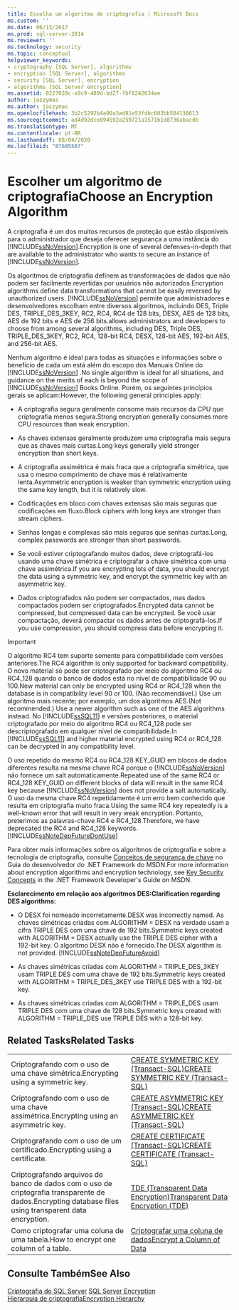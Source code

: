 ```yaml
---
title: Escolha um algoritmo de criptografia | Microsoft Docs
ms.custom: ''
ms.date: 06/13/2017
ms.prod: sql-server-2014
ms.reviewer: ''
ms.technology: security
ms.topic: conceptual
helpviewer_keywords:
- cryptography [SQL Server], algorithms
- encryption [SQL Server], algorithms
- security [SQL Server], encryption
- algorithms [SQL Server encryption]
ms.assetid: 8227028c-a9c9-489d-bd27-fbf8242634ae
author: jaszymas
ms.author: jaszymas
ms.openlocfilehash: 3b2c5292b4a00a3ad81e53fdbc603bb584130613
ms.sourcegitcommit: ad4d92dce894592a259721a1571b1d8736abacdb
ms.translationtype: MT
ms.contentlocale: pt-BR
ms.lasthandoff: 08/04/2020
ms.locfileid: "87685507"
---
```

# <a name="choose-an-encryption-algorithm"></a><span data-ttu-id="b1b14-102">Escolher um algoritmo de criptografia</span><span class="sxs-lookup"><span data-stu-id="b1b14-102">Choose an Encryption Algorithm</span></span>
  <span data-ttu-id="b1b14-103">A criptografia é um dos muitos recursos de proteção que estão disponíveis para o administrador que deseja oferecer segurança a uma instância do [!INCLUDE[ssNoVersion](../../../includes/ssnoversion-md.md)].</span><span class="sxs-lookup"><span data-stu-id="b1b14-103">Encryption is one of several defenses-in-depth that are available to the administrator who wants to secure an instance of [!INCLUDE[ssNoVersion](../../../includes/ssnoversion-md.md)].</span></span>  
  
 <span data-ttu-id="b1b14-104">Os algoritmos de criptografia definem as transformações de dados que não podem ser facilmente revertidas por usuários não autorizados.</span><span class="sxs-lookup"><span data-stu-id="b1b14-104">Encryption algorithms define data transformations that cannot be easily reversed by unauthorized users.</span></span> [!INCLUDE[ssNoVersion](../../../includes/ssnoversion-md.md)] <span data-ttu-id="b1b14-105">permite que administradores e desenvolvedores escolham entre diversos algoritmos, incluindo DES, Triple DES, TRIPLE_DES_3KEY, RC2, RC4, RC4 de 128 bits, DESX, AES de 128 bits, AES de 192 bits e AES de 256 bits.</span><span class="sxs-lookup"><span data-stu-id="b1b14-105">allows administrators and developers to choose from among several algorithms, including DES, Triple DES, TRIPLE_DES_3KEY, RC2, RC4, 128-bit RC4, DESX, 128-bit AES, 192-bit AES, and 256-bit AES.</span></span>  
  
 <span data-ttu-id="b1b14-106">Nenhum algoritmo é ideal para todas as situações e informações sobre o benefício de cada um está além do escopo dos Manuais Online do [!INCLUDE[ssNoVersion](../../../includes/ssnoversion-md.md)] .</span><span class="sxs-lookup"><span data-stu-id="b1b14-106">No single algorithm is ideal for all situations, and guidance on the merits of each is beyond the scope of [!INCLUDE[ssNoVersion](../../../includes/ssnoversion-md.md)] Books Online.</span></span> <span data-ttu-id="b1b14-107">Porém, os seguintes princípios gerais se aplicam:</span><span class="sxs-lookup"><span data-stu-id="b1b14-107">However, the following general principles apply:</span></span>  
  
-   <span data-ttu-id="b1b14-108">A criptografia segura geralmente consome mais recursos da CPU que criptografia menos segura.</span><span class="sxs-lookup"><span data-stu-id="b1b14-108">Strong encryption generally consumes more CPU resources than weak encryption.</span></span>  
  
-   <span data-ttu-id="b1b14-109">As chaves extensas geralmente produzem uma criptografia mais segura que as chaves mais curtas.</span><span class="sxs-lookup"><span data-stu-id="b1b14-109">Long keys generally yield stronger encryption than short keys.</span></span>  
  
-   <span data-ttu-id="b1b14-110">A criptografia assimétrica é mais fraca que a criptografia simétrica, que usa o mesmo comprimento de chave mas é relativamente lenta.</span><span class="sxs-lookup"><span data-stu-id="b1b14-110">Asymmetric encryption is weaker than symmetric encryption using the same key length, but it is relatively slow.</span></span>  
  
-   <span data-ttu-id="b1b14-111">Codificações em bloco com chaves extensas são mais seguras que codificações em fluxo.</span><span class="sxs-lookup"><span data-stu-id="b1b14-111">Block ciphers with long keys are stronger than stream ciphers.</span></span>  
  
-   <span data-ttu-id="b1b14-112">Senhas longas e complexas são mais seguras que senhas curtas.</span><span class="sxs-lookup"><span data-stu-id="b1b14-112">Long, complex passwords are stronger than short passwords.</span></span>  
  
-   <span data-ttu-id="b1b14-113">Se você estiver criptografando muitos dados, deve criptografá-los usando uma chave simétrica e criptografar a chave simétrica com uma chave assimétrica.</span><span class="sxs-lookup"><span data-stu-id="b1b14-113">If you are encrypting lots of data, you should encrypt the data using a symmetric key, and encrypt the symmetric key with an asymmetric key.</span></span>  
  
-   <span data-ttu-id="b1b14-114">Dados criptografados não podem ser compactados, mas dados compactados podem ser criptografados.</span><span class="sxs-lookup"><span data-stu-id="b1b14-114">Encrypted data cannot be compressed, but compressed data can be encrypted.</span></span> <span data-ttu-id="b1b14-115">Se você usar compactação, deverá compactar os dados antes de criptografá-los.</span><span class="sxs-lookup"><span data-stu-id="b1b14-115">If you use compression, you should compress data before encrypting it.</span></span>  
  
> [!IMPORTANT]  
>  <span data-ttu-id="b1b14-116">O algoritmo RC4 tem suporte somente para compatibilidade com versões anteriores.</span><span class="sxs-lookup"><span data-stu-id="b1b14-116">The RC4 algorithm is only supported for backward compatibility.</span></span> <span data-ttu-id="b1b14-117">O novo material só pode ser criptografado por meio do algoritmo RC4 ou RC4_128 quando o banco de dados está no nível de compatibilidade 90 ou 100.</span><span class="sxs-lookup"><span data-stu-id="b1b14-117">New material can only be encrypted using RC4 or RC4_128 when the database is in compatibility level 90 or 100.</span></span> <span data-ttu-id="b1b14-118">(Não recomendável.) Use um algoritmo mais recente; por exemplo, um dos algoritmos AES.</span><span class="sxs-lookup"><span data-stu-id="b1b14-118">(Not recommended.) Use a newer algorithm such as one of the AES algorithms instead.</span></span> <span data-ttu-id="b1b14-119">No [!INCLUDE[ssSQL11](../../../includes/sssql11-md.md)] e versões posteriores, o material criptografado por meio do algoritmo RC4 ou RC4_128 pode ser descriptografado em qualquer nível de compatibilidade.</span><span class="sxs-lookup"><span data-stu-id="b1b14-119">In [!INCLUDE[ssSQL11](../../../includes/sssql11-md.md)] and higher material encrypted using RC4 or RC4_128 can be decrypted in any compatibility level.</span></span>  
>   
>  <span data-ttu-id="b1b14-120">O uso repetido do mesmo RC4 ou RC4_128 KEY_GUID em blocos de dados diferentes resulta na mesma chave RC4 porque o [!INCLUDE[ssNoVersion](../../../includes/ssnoversion-md.md)] não fornece um salt automaticamente.</span><span class="sxs-lookup"><span data-stu-id="b1b14-120">Repeated use of the same RC4 or RC4_128 KEY_GUID on different blocks of data will result in the same RC4 key because [!INCLUDE[ssNoVersion](../../../includes/ssnoversion-md.md)] does not provide a salt automatically.</span></span> <span data-ttu-id="b1b14-121">O uso da mesma chave RC4 repetidamente é um erro bem conhecido que resulta em criptografia muito fraca.</span><span class="sxs-lookup"><span data-stu-id="b1b14-121">Using the same RC4 key repeatedly is a well-known error that will result in very weak encryption.</span></span> <span data-ttu-id="b1b14-122">Portanto, preterimos as palavras-chave RC4 e RC4_128.</span><span class="sxs-lookup"><span data-stu-id="b1b14-122">Therefore, we have deprecated the RC4 and RC4_128 keywords.</span></span> [!INCLUDE[ssNoteDepFutureDontUse](../../../includes/ssnotedepfuturedontuse-md.md)]  
  
 <span data-ttu-id="b1b14-123">Para obter mais informações sobre os algoritmos de criptografia e sobre a tecnologia de criptografia, consulte [Conceitos de segurança de chave](https://go.microsoft.com/fwlink/?LinkId=62082) no Guia do desenvolvedor do .NET Framework do MSDN.</span><span class="sxs-lookup"><span data-stu-id="b1b14-123">For more information about encryption algorithms and encryption technology, see [Key Security Concepts](https://go.microsoft.com/fwlink/?LinkId=62082) in the .NET Framework Developer's Guide on MSDN.</span></span>  
  
 <span data-ttu-id="b1b14-124">**Esclarecimento em relação aos algoritmos DES:**</span><span class="sxs-lookup"><span data-stu-id="b1b14-124">**Clarification regarding DES algorithms:**</span></span>  
  
-   <span data-ttu-id="b1b14-125">O DESX foi nomeado incorretamente.</span><span class="sxs-lookup"><span data-stu-id="b1b14-125">DESX was incorrectly named.</span></span> <span data-ttu-id="b1b14-126">As chaves simétricas criadas com ALGORITHM = DESX na verdade usam a cifra TRIPLE DES com uma chave de 192 bits.</span><span class="sxs-lookup"><span data-stu-id="b1b14-126">Symmetric keys created with ALGORITHM = DESX actually use the TRIPLE DES cipher with a 192-bit key.</span></span> <span data-ttu-id="b1b14-127">O algoritmo DESX não é fornecido.</span><span class="sxs-lookup"><span data-stu-id="b1b14-127">The DESX algorithm is not provided.</span></span> [!INCLUDE[ssNoteDepFutureAvoid](../../../includes/ssnotedepfutureavoid-md.md)]  
  
-   <span data-ttu-id="b1b14-128">As chaves simétricas criadas com ALGORITHM = TRIPLE_DES_3KEY usam TRIPLE DES com uma chave de 192 bits.</span><span class="sxs-lookup"><span data-stu-id="b1b14-128">Symmetric keys created with ALGORITHM = TRIPLE_DES_3KEY use TRIPLE DES with a 192-bit key.</span></span>  
  
-   <span data-ttu-id="b1b14-129">As chaves simétricas criadas com ALGORITHM = TRIPLE_DES usam TRIPLE DES com uma chave de 128 bits.</span><span class="sxs-lookup"><span data-stu-id="b1b14-129">Symmetric keys created with ALGORITHM = TRIPLE_DES use TRIPLE DES with a 128-bit key.</span></span>  
  
## <a name="related-tasks"></a><span data-ttu-id="b1b14-130">Related Tasks</span><span class="sxs-lookup"><span data-stu-id="b1b14-130">Related Tasks</span></span>  
  
|||  
|-|-|  
|<span data-ttu-id="b1b14-131">Criptografando com o uso de uma chave simétrica.</span><span class="sxs-lookup"><span data-stu-id="b1b14-131">Encrypting using a symmetric key.</span></span>|[<span data-ttu-id="b1b14-132">CREATE SYMMETRIC KEY &#40;Transact-SQL&#41;</span><span class="sxs-lookup"><span data-stu-id="b1b14-132">CREATE SYMMETRIC KEY &#40;Transact-SQL&#41;</span></span>](/sql/t-sql/statements/create-symmetric-key-transact-sql)|  
|<span data-ttu-id="b1b14-133">Criptografando com o uso de uma chave assimétrica.</span><span class="sxs-lookup"><span data-stu-id="b1b14-133">Encrypting using an asymmetric key.</span></span>|[<span data-ttu-id="b1b14-134">CREATE ASYMMETRIC KEY &#40;Transact-SQL&#41;</span><span class="sxs-lookup"><span data-stu-id="b1b14-134">CREATE ASYMMETRIC KEY &#40;Transact-SQL&#41;</span></span>](/sql/t-sql/statements/create-asymmetric-key-transact-sql)|  
|<span data-ttu-id="b1b14-135">Criptografando com o uso de um certificado.</span><span class="sxs-lookup"><span data-stu-id="b1b14-135">Encrypting using a certificate.</span></span>|[<span data-ttu-id="b1b14-136">CREATE CERTIFICATE &#40;Transact-SQL&#41;</span><span class="sxs-lookup"><span data-stu-id="b1b14-136">CREATE CERTIFICATE &#40;Transact-SQL&#41;</span></span>](/sql/t-sql/statements/create-certificate-transact-sql)|  
|<span data-ttu-id="b1b14-137">Criptografando arquivos de banco de dados com o uso de criptografia transparente de dados.</span><span class="sxs-lookup"><span data-stu-id="b1b14-137">Encrypting database files using transparent data encryption.</span></span>|[<span data-ttu-id="b1b14-138">TDE &#40;Transparent Data Encryption&#41;</span><span class="sxs-lookup"><span data-stu-id="b1b14-138">Transparent Data Encryption &#40;TDE&#41;</span></span>](transparent-data-encryption.md)|  
|<span data-ttu-id="b1b14-139">Como criptografar uma coluna de uma tabela.</span><span class="sxs-lookup"><span data-stu-id="b1b14-139">How to encrypt one column of a table.</span></span>|[<span data-ttu-id="b1b14-140">Criptografar uma coluna de dados</span><span class="sxs-lookup"><span data-stu-id="b1b14-140">Encrypt a Column of Data</span></span>](encrypt-a-column-of-data.md)|  
  
## <a name="see-also"></a><span data-ttu-id="b1b14-141">Consulte Também</span><span class="sxs-lookup"><span data-stu-id="b1b14-141">See Also</span></span>  
 <span data-ttu-id="b1b14-142">[Criptografia do SQL Server](sql-server-encryption.md) </span><span class="sxs-lookup"><span data-stu-id="b1b14-142">[SQL Server Encryption](sql-server-encryption.md) </span></span>  
 [<span data-ttu-id="b1b14-143">Hierarquia de criptografia</span><span class="sxs-lookup"><span data-stu-id="b1b14-143">Encryption Hierarchy</span></span>](encryption-hierarchy.md)  
  
  
